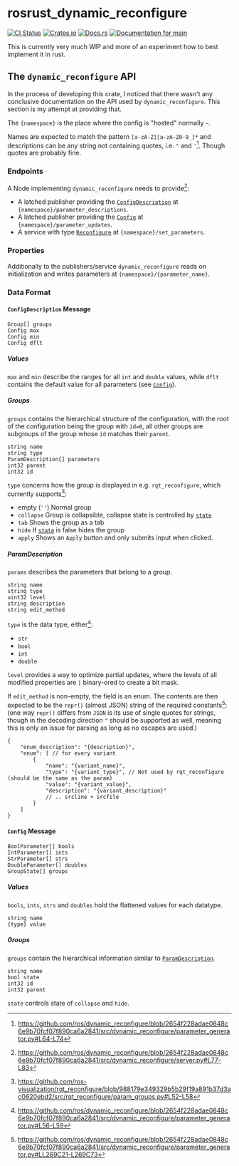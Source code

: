 # rosrust_dynamic_reconfigure

[![CI Status](https://github.com/ModProg/rosrust_dynamic_reconfigure/actions/workflows/test.yaml/badge.svg)](https://github.com/ModProg/rosrust_dynamic_reconfigure/actions/workflows/test.yaml)
[![Crates.io](https://img.shields.io/crates/v/rosrust_dynamic_reconfigure)](https://crates.io/crates/rosrust_dynamic_reconfigure)
[![Docs.rs](https://img.shields.io/crates/v/template?color=informational&label=docs.rs)](https://docs.rs/rosrust_dynamic_reconfigure)
[![Documentation for `main`](https://img.shields.io/badge/docs-main-informational)](https://modprog.github.io/rosrust_dynamic_reconfigure/rosrust_dynamic_reconfigure/)

This is currently very much WIP and more of an experiment how to best implement
it in rust.

## The `dynamic_reconfigure` API

In the process of developing this crate, I noticed that there wasn't any
conclusive documentation on the API used by `dynamic_reconfigure`. This section
is my attempt at providing that.

The `{namespace}` is the place where the config is "hosted" normally `~`.

Names are expected to match the pattern `[a-zA-Z][a-zA-Z0-9_]*` and descriptions
can be any string not containing quotes, i.e. `"` and `'`[^2]. Though quotes are
probably fine.

### Endpoints
A Node implementing `dynamic_reconfigure` needs to provide[^3]:

- A latched publisher providing the [`ConfigDescription`](#configdescription-message) at `{namespace}/parameter_descriptions`.
- A latched publisher providing the [`Config`](#config-message) at `{namespace}/parameter_updates`.
- A service with type [`Reconfigure`](#reconfigure-service) at `{namespace}/set_parameters`.

### Properties
Additionally to the publishers/service `dynamic_reconfigure` reads on initialization and writes parameters at
`{namespace}/{parameter_name}`.

### Data Format

#### `ConfigDescription` Message
```
Group[] groups
Config max
Config min
Config dflt
```

##### Values
`max` and `min` describe the ranges for all `int` and `double` values, while
`dflt` contains the default value for all parameters (see [`Config`](#config-message)).

##### Groups
`groups` contains the hierarchical structure of the configuration, with the root
of the configuration being the group with `id=0`, all other groups are
subgroups of the group whose `id` matches their `parent`.

```
string name
string type
ParamDescription[] parameters
int32 parent 
int32 id
```

`type` concerns how the group is displayed in e.g. `rqt_reconfigure`, which
currently supports[^4]:
- empty (`''`) Normal group
- `collapse` Group is collapsible, collapse state is controlled by [`state`](#groups-1)
- `tab` Shows the group as a tab
- `hide` If [`state`](#groups-1) is false hides the group
- `apply` Shows an `Apply` button and only submits input when clicked.

##### ParamDescription
`params` describes the parameters that belong to a group.

```
string name
string type
uint32 level
string description
string edit_method
```

`type` is the data type, either[^1]:
- `str`
- `bool`
- `int`
- `double`

`level` provides a way to optimize partial updates, where the levels of all
modified properties are `|` binary-ored to create a bit mask.

If `edit_method` is non-empty, the field is an enum. The contents are then
expected to be the `repr()` (almost JSON) string of the required constants[^5]:
(one way `repr()` differs from `JSON` is its use of single quotes for strings,
though in the decoding direction `"` should be supported as well, meaning this
is only an issue for parsing as long as no escapes are used.)
```jsonc
{
    "enum_description": "{description}",
    "enum": [ // for every variant
        {
            "name": "{variant_name}",
            "type": "{variant_type}", // Not used by rqt_reconfigure (should be the same as the param)
            "value": "{variant_value}",
            "description": "{variant_description}"
            // .. srcline + srcfile
        }
    ]
}
```

#### `Config` Message
```
BoolParameter[] bools
IntParameter[] ints
StrParameter[] strs
DoubleParameter[] doubles
GroupState[] groups
```

##### Values
`bools`, `ints`, `strs` and `doubles` hold the flattened values for each datatype.

```
string name
{type} value
```

##### Groups
`groups` contain the hierarchical information similar to [`ParamDescription`](#groups).

```
string name
bool state
int32 id
int32 parent
```

`state` controls state of `collapse` and `hide`.

[^1]: https://github.com/ros/dynamic_reconfigure/blob/2654f228adae0848c6e9b70fcf07f890ca6a2841/src/dynamic_reconfigure/parameter_generator.py#L56-L59
[^2]: https://github.com/ros/dynamic_reconfigure/blob/2654f228adae0848c6e9b70fcf07f890ca6a2841/src/dynamic_reconfigure/parameter_generator.py#L64-L74
[^3]: https://github.com/ros/dynamic_reconfigure/blob/2654f228adae0848c6e9b70fcf07f890ca6a2841/src/dynamic_reconfigure/server.py#L77-L83
[^4]: https://github.com/ros-visualization/rqt_reconfigure/blob/988179e349329b5b29f19a891b37d3ac0620ebd2/src/rqt_reconfigure/param_groups.py#L52-L58
[^5]: https://github.com/ros/dynamic_reconfigure/blob/2654f228adae0848c6e9b70fcf07f890ca6a2841/src/dynamic_reconfigure/parameter_generator.py#LL269C21-L269C73
